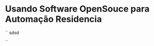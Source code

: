 Usando Software OpenSouce para Automação Residencia
===================================================

``
sdsd

``
